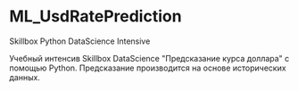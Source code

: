 # ML_UsdRatePrediction
Skillbox Python DataScience Intensive

Учебный интенсив Skillbox DataScience "Предсказание курса доллара" с помощью Python.
Предсказание производится на основе исторических данных.
